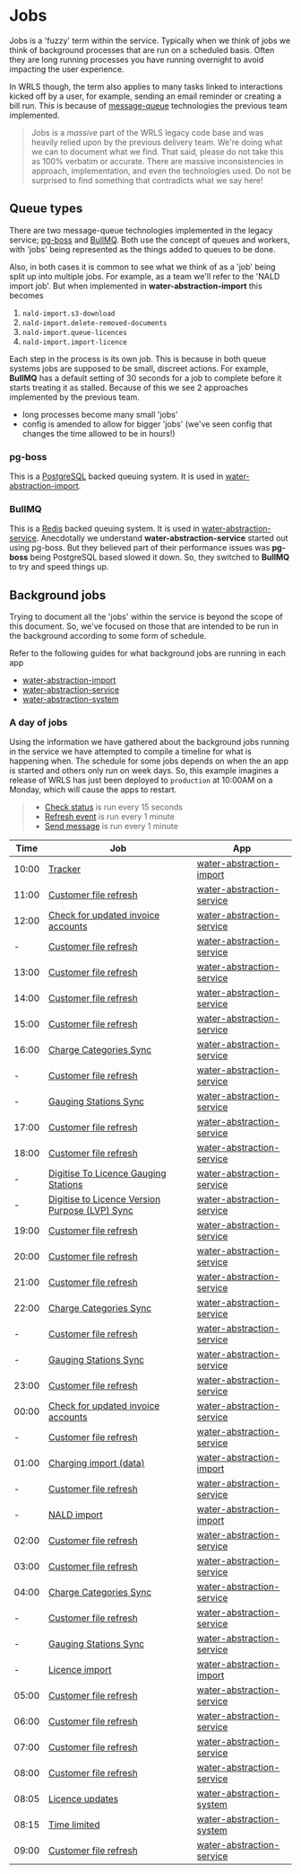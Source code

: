 # Jobs

Jobs is a 'fuzzy' term within the service. Typically when we think of jobs we think of background processes that are run on a scheduled basis. Often they are long running processes you have running overnight to avoid impacting the user experience.

In WRLS though, the term also applies to many tasks linked to interactions kicked off by a user, for example, sending an email reminder or creating a bill run. This is because of [message-queue](https://en.wikipedia.org/wiki/Message_queue) technologies the previous team implemented.

> Jobs is a _massive_ part of the WRLS legacy code base and was heavily relied upon by the previous delivery team. We're doing what we can to document what we find. That said, please do not take this as 100% verbatim or accurate. There are massive inconsistencies in approach, implementation, and even the technologies used. Do not be surprised to find something that contradicts what we say here!

## Queue types

There are two message-queue technologies implemented in the legacy service; [pg-boss](https://github.com/timgit/pg-boss) and [BullMQ](https://docs.bullmq.io/). Both use the concept of queues and workers, with 'jobs' being represented as the things added to queues to be done.

Also, in both cases it is common to see what we think of as a 'job' being split up into multiple jobs. For example, as a team we'll refer to the 'NALD import job'. But when implemented in **water-abstraction-import** this becomes

1. `nald-import.s3-download`
1. `nald-import.delete-removed-documents`
1. `nald-import.queue-licences`
1. `nald-import.import-licence`

Each step in the process is its own job. This is because in both queue systems jobs are supposed to be small, discreet actions. For example, **BullMQ** has a default setting of 30 seconds for a job to complete before it starts treating it as stalled. Because of this we see 2 approaches implemented by the previous team.

- long processes become many small 'jobs'
- config is amended to allow for bigger 'jobs' (we've seen config that changes the time allowed to be in hours!)

### pg-boss

This is a [PostgreSQL](https://www.postgresql.org/) backed queuing system. It is used in [water-abstraction-import](https://github.com/DEFRA/water-abstraction-import).

### BullMQ

This is a [Redis](https://redis.io/) backed queuing system. It is used in [water-abstraction-service](https://github.com/DEFRA/water-abstraction-service). Anecdotally we understand **water-abstraction-service** started out using pg-boss. But they believed part of their performance issues was **pg-boss** being PostgreSQL based slowed it down. So, they switched to **BullMQ** to try and speed things up.

## Background jobs

Trying to document all the 'jobs' within the service is beyond the scope of this document. So, we've focused on those that are intended to be run in the background according to some form of schedule.

Refer to the following guides for what background jobs are running in each app

- [water-abstraction-import](/jobs/import.md)
- [water-abstraction-service](/jobs/service.md)
- [water-abstraction-system](/jobs/system.md)

### A day of jobs

Using the information we have gathered about the background jobs running in the service we have attempted to compile a timeline for what is happening when. The schedule for some jobs depends on when the an app is started and others only run on week days. So, this example imagines a release of WRLS has just been deployed to `production` at 10:00AM on a Monday, which will cause the apps to restart.

> - [Check status](/jobs/service.md#check-status) is run every 15 seconds
> - [Refresh event](/jobs/service.md#refresh-event) is run every 1 minute
> - [Send message](/jobs/service.md#send-message) is run every 1 minute

|Time|Job|App|
|----|---|---|
|10:00|[Tracker](/jobs/import.md#tracker)|[water-abstraction-import](/jobs/import.md)|
|11:00|[Customer file refresh](/jobs/service.md#customer-file-refresh)|[water-abstraction-service](/jobs/service.md)|
|12:00|[Check for updated invoice accounts](/jobs/service.md#check-for-updated-invoice-accounts)|[water-abstraction-service](/jobs/service.md)|
| -   |[Customer file refresh](/jobs/service.md#customer-file-refresh)|[water-abstraction-service](/jobs/service.md)|
|13:00|[Customer file refresh](/jobs/service.md#customer-file-refresh)|[water-abstraction-service](/jobs/service.md)|
|14:00|[Customer file refresh](/jobs/service.md#customer-file-refresh)|[water-abstraction-service](/jobs/service.md)|
|15:00|[Customer file refresh](/jobs/service.md#customer-file-refresh)|[water-abstraction-service](/jobs/service.md)|
|16:00|[Charge Categories Sync](/jobs/service.md#charge-categories-sync)|[water-abstraction-service](/jobs/service.md)|
| -   |[Customer file refresh](/jobs/service.md#customer-file-refresh)|[water-abstraction-service](/jobs/service.md)|
| -   |[Gauging Stations Sync](/jobs/service.md#gauging-stations-sync)|[water-abstraction-service](/jobs/service.md)|
|17:00|[Customer file refresh](/jobs/service.md#customer-file-refresh)|[water-abstraction-service](/jobs/service.md)|
|18:00|[Customer file refresh](/jobs/service.md#customer-file-refresh)|[water-abstraction-service](/jobs/service.md)|
| -   |[Digitise To Licence Gauging Stations](/jobs/service.md#digitise-to-licence-gauging-stations)|[water-abstraction-service](/jobs/service.md)|
| -   |[Digitise to Licence Version Purpose (LVP) Sync](/jobs/service.md#digitise-to-licence-version-purpose-lvp-sync)|[water-abstraction-service](/jobs/service.md)|
|19:00|[Customer file refresh](/jobs/service.md#customer-file-refresh)|[water-abstraction-service](/jobs/service.md)|
|20:00|[Customer file refresh](/jobs/service.md#customer-file-refresh)|[water-abstraction-service](/jobs/service.md)|
|21:00|[Customer file refresh](/jobs/service.md#customer-file-refresh)|[water-abstraction-service](/jobs/service.md)|
|22:00|[Charge Categories Sync](/jobs/service.md#charge-categories-sync)|[water-abstraction-service](/jobs/service.md)|
| -   |[Customer file refresh](/jobs/service.md#customer-file-refresh)|[water-abstraction-service](/jobs/service.md)|
| -   |[Gauging Stations Sync](/jobs/service.md#gauging-stations-sync)|[water-abstraction-service](/jobs/service.md)|
|23:00|[Customer file refresh](/jobs/service.md#customer-file-refresh)|[water-abstraction-service](/jobs/service.md)|
|00:00|[Check for updated invoice accounts](/jobs/service.md#check-for-updated-invoice-accounts)|[water-abstraction-service](/jobs/service.md)|
| -   |[Customer file refresh](/jobs/service.md#customer-file-refresh)|[water-abstraction-service](/jobs/service.md)|
|01:00|[Charging import (data)](/jobs/import.md#charging-import-data)|[water-abstraction-import](/jobs/import.md)|
| -   |[Customer file refresh](/jobs/service.md#customer-file-refresh)|[water-abstraction-service](/jobs/service.md)|
| -   |[NALD import](/jobs/import.md#nald-import)|[water-abstraction-import](/jobs/import.md)|
|02:00|[Customer file refresh](/jobs/service.md#customer-file-refresh)|[water-abstraction-service](/jobs/service.md)|
|03:00|[Customer file refresh](/jobs/service.md#customer-file-refresh)|[water-abstraction-service](/jobs/service.md)|
|04:00|[Charge Categories Sync](/jobs/service.md#charge-categories-sync)|[water-abstraction-service](/jobs/service.md)|
| -   |[Customer file refresh](/jobs/service.md#customer-file-refresh)|[water-abstraction-service](/jobs/service.md)|
| -   |[Gauging Stations Sync](/jobs/service.md#gauging-stations-sync)|[water-abstraction-service](/jobs/service.md)|
| -   |[Licence import](/jobs/import.md#licence-import)|[water-abstraction-import](/jobs/import.md)|
|05:00|[Customer file refresh](/jobs/service.md#customer-file-refresh)|[water-abstraction-service](/jobs/service.md)|
|06:00|[Customer file refresh](/jobs/service.md#customer-file-refresh)|[water-abstraction-service](/jobs/service.md)|
|07:00|[Customer file refresh](/jobs/service.md#customer-file-refresh)|[water-abstraction-service](/jobs/service.md)|
|08:00|[Customer file refresh](/jobs/service.md#customer-file-refresh)|[water-abstraction-service](/jobs/service.md)|
|08:05|[Licence updates](/jobs/system.md#licence-updates)|[water-abstraction-system](/jobs/system.md)|
|08:15|[Time limited](/jobs/system.md#time-limited)|[water-abstraction-system](/jobs/system.md)|
|09:00|[Customer file refresh](/jobs/service.md#customer-file-refresh)|[water-abstraction-service](/jobs/service.md)|
